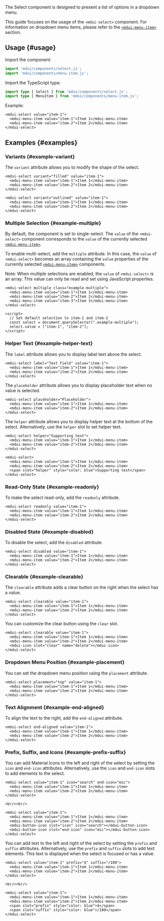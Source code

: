 The Select component is designed to present a list of options in a dropdown menu.

This guide focuses on the usage of the `<mdui-select>` component. For information on dropdown menu items, please refer to the [`<mdui-menu-item>`](/en/docs/2/components/menu#menu-item-api) section.

## Usage {#usage}

Import the component:

```js
import 'mdui/components/select.js';
import 'mdui/components/menu-item.js';
```

Import the TypeScript type:

```ts
import type { Select } from 'mdui/components/select.js';
import type { MenuItem } from 'mdui/components/menu-item.js';
```

Example:

```html,example
<mdui-select value="item-1">
  <mdui-menu-item value="item-1">Item 1</mdui-menu-item>
  <mdui-menu-item value="item-2">Item 2</mdui-menu-item>
</mdui-select>
```

## Examples {#examples}

### Variants {#example-variant}

The `variant` attribute allows you to modify the shape of the select.

```html,example,expandable
<mdui-select variant="filled" value="item-1">
  <mdui-menu-item value="item-1">Item 1</mdui-menu-item>
  <mdui-menu-item value="item-2">Item 2</mdui-menu-item>
</mdui-select>

<mdui-select variant="outlined" value="item-1">
  <mdui-menu-item value="item-1">Item 1</mdui-menu-item>
  <mdui-menu-item value="item-2">Item 2</mdui-menu-item>
</mdui-select>
```

### Multiple Selection {#example-multiple}

By default, the component is set to single-select. The `value` of the `<mdui-select>` component corresponds to the `value` of the currently selected [`<mdui-menu-item>`](/en/docs/2/components/menu#menu-item-api).

To enable multi-select, add the `multiple` attribute. In this case, the `value` of `<mdui-select>` becomes an array containing the `value` properties of the currently selected [`<mdui-menu-item>`](/en/docs/2/components/menu#menu-item-api) components.

Note: When multiple selections are enabled, the `value` of `<mdui-select>` is an array. This value can only be read and set using JavaScript properties.

```html,example,expandable
<mdui-select multiple class="example-multiple">
  <mdui-menu-item value="item-1">Item 1</mdui-menu-item>
  <mdui-menu-item value="item-2">Item 2</mdui-menu-item>
  <mdui-menu-item value="item-3">Item 3</mdui-menu-item>
</mdui-select>

<script>
  // Set default selection to item-1 and item-2
  const select = document.querySelector(".example-multiple");
  select.value = ["item-1", "item-2"];
</script>
```

### Helper Text {#example-helper-text}

The `label` attribute allows you to display label text above the select.

```html,example,expandable
<mdui-select label="Text Field" value="item-1">
  <mdui-menu-item value="item-1">Item 1</mdui-menu-item>
  <mdui-menu-item value="item-2">Item 2</mdui-menu-item>
</mdui-select>
```

The `placeholder` attribute allows you to display placeholder text when no value is selected.

```html,example,expandable
<mdui-select placeholder="Placeholder">
  <mdui-menu-item value="item-1">Item 1</mdui-menu-item>
  <mdui-menu-item value="item-2">Item 2</mdui-menu-item>
</mdui-select>
```

The `helper` attribute allows you to display helper text at the bottom of the select. Alternatively, use the `helper` slot to set helper text.

```html,example,expandable
<mdui-select helper="Supporting text">
  <mdui-menu-item value="item-1">Item 1</mdui-menu-item>
  <mdui-menu-item value="item-2">Item 2</mdui-menu-item>
</mdui-select>

<mdui-select>
  <mdui-menu-item value="item-1">Item 1</mdui-menu-item>
  <mdui-menu-item value="item-2">Item 2</mdui-menu-item>
  <span slot="helper" style="color: blue">Supporting text</span>
</mdui-select>
```

### Read-Only State {#example-readonly}

To make the select read-only, add the `readonly` attribute.

```html,example,expandable
<mdui-select readonly value="item-1">
  <mdui-menu-item value="item-1">Item 1</mdui-menu-item>
  <mdui-menu-item value="item-2">Item 2</mdui-menu-item>
</mdui-select>
```

### Disabled State {#example-disabled}

To disable the select, add the `disabled` attribute.

```html,example,expandable
<mdui-select disabled value="item-1">
  <mdui-menu-item value="item-1">Item 1</mdui-menu-item>
  <mdui-menu-item value="item-2">Item 2</mdui-menu-item>
</mdui-select>
```

### Clearable {#example-clearable}

The `clearable` attribute adds a clear button on the right when the select has a value.

```html,example,expandable
<mdui-select clearable value="item-1">
  <mdui-menu-item value="item-1">Item 1</mdui-menu-item>
  <mdui-menu-item value="item-2">Item 2</mdui-menu-item>
</mdui-select>
```

You can customize the clear button using the `clear` slot.

```html,example,expandable
<mdui-select clearable value="item-1">
  <mdui-menu-item value="item-1">Item 1</mdui-menu-item>
  <mdui-menu-item value="item-2">Item 2</mdui-menu-item>
  <mdui-icon slot="clear" name="delete"></mdui-icon>
</mdui-select>
```

### Dropdown Menu Position {#example-placement}

You can set the dropdown menu position using the `placement` attribute.

```html,example,expandable
<mdui-select placement="top" value="item-1">
  <mdui-menu-item value="item-1">Item 1</mdui-menu-item>
  <mdui-menu-item value="item-2">Item 2</mdui-menu-item>
</mdui-select>
```

### Text Alignment {#example-end-aligned}

To align the text to the right, add the `end-aligned` attribute.

```html,example,expandable
<mdui-select end-aligned value="item-1">
  <mdui-menu-item value="item-1">Item 1</mdui-menu-item>
  <mdui-menu-item value="item-2">Item 2</mdui-menu-item>
</mdui-select>
```

### Prefix, Suffix, and Icons {#example-prefix-suffix}

You can add Material Icons to the left and right of the select by setting the `icon` and `end-icon` attributes. Alternatively, use the `icon` and `end-icon` slots to add elements to the select.

```html,example,expandable
<mdui-select value="item-1" icon="search" end-icon="mic">
  <mdui-menu-item value="item-1">Item 1</mdui-menu-item>
  <mdui-menu-item value="item-2">Item 2</mdui-menu-item>
</mdui-select>

<br/><br/>

<mdui-select value="item-1">
  <mdui-menu-item value="item-1">Item 1</mdui-menu-item>
  <mdui-menu-item value="item-2">Item 2</mdui-menu-item>
  <mdui-button-icon slot="icon" icon="search"></mdui-button-icon>
  <mdui-button-icon slot="end-icon" icon="mic"></mdui-button-icon>
</mdui-select>
```

You can add text to the left and right of the select by setting the `prefix` and `suffix` attributes. Alternatively, use the `prefix` and `suffix` slots to add text elements. This text is displayed when the select is focused or has a value.

```html,example,expandable
<mdui-select value="item-1" prefix="$" suffix="/100">
  <mdui-menu-item value="item-1">Item 1</mdui-menu-item>
  <mdui-menu-item value="item-2">Item 2</mdui-menu-item>
</mdui-select>

<br/><br/>

<mdui-select value="item-1">
  <mdui-menu-item value="item-1">Item 1</mdui-menu-item>
  <mdui-menu-item value="item-2">Item 2</mdui-menu-item>
  <span slot="prefix" style="color: blue">$</span>
  <span slot="suffix" style="color: blue">/100</span>
</mdui-select>
```
